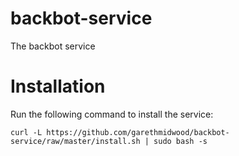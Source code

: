 # backbot-service
The backbot service


# Installation
Run the following command to install the service:

```
curl -L https://github.com/garethmidwood/backbot-service/raw/master/install.sh | sudo bash -s
```
